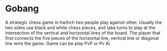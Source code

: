 # Gobang
A strategic chess game in hwihch two people play against other. Usually the two sides use black and white chess pieces, and take turns to play at the intersection of the vertical and horizontal lines of the board. The player that first connects the five pieces of the horizontal line, vertical line or diagonal line wins the game.
Game can be play PvP or Pv Ai
